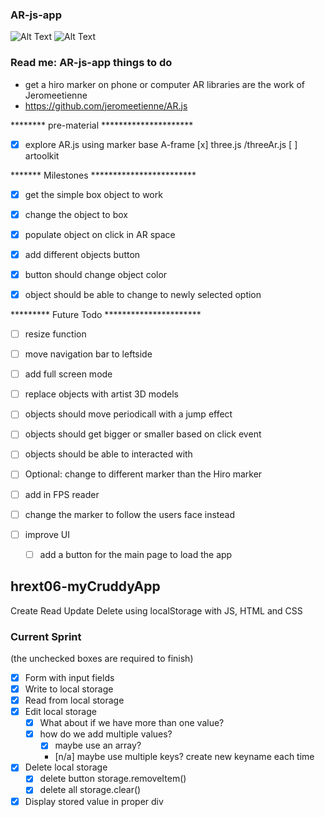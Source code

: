 ###  AR-js-app
![Alt Text](https://github.com/stu562/hrext06-myCruddyApp/blob/master/screenshot/eebfd16f3166c624b8d9ac645c10559c.gif?raw=true)
![Alt Text](https://github.com/stu562/hrext06-myCruddyApp/blob/master/screenshot/5eccb28f40e139d9d1825c35523d5f18.gif?raw=true)
### Read me: AR-js-app things to do 
- get a hiro marker on phone or computer 
AR libraries are the work of Jeromeetienne
- https://github.com/jeromeetienne/AR.js

******** pre-material *********************
- [x] explore AR.js using marker base A-frame 
	[x] three.js /threeAr.js
	[ ] artoolkit

	 
******* Milestones ************************
- [x] get the simple box object to work 
- [x] change the object to box 
- [x] populate object on click in AR space 
- [x] add different objects button
- [x] button should change object color
- [x] object should be able to change to newly selected option


********* Future Todo **********************
- [ ] resize function
- [ ] move navigation bar to leftside 
- [ ] add full screen mode 
- [ ] replace objects with artist 3D models 
- [ ] objects should move periodicall with a jump effect 
- [ ] objects should get bigger or smaller based on click event 
- [ ] objects should be able to interacted with 


- [ ] Optional: change to different marker than the Hiro marker
- [ ] add in FPS reader 
- [ ] change the marker to follow the users face instead 
- [ ] improve UI
	- [ ] add a button for the main page to load the app  
## hrext06-myCruddyApp
Create Read Update Delete using localStorage with JS, HTML and CSS
### Current Sprint
(the unchecked boxes are required to finish)
- [x] Form with input fields
- [x] Write to local storage
- [x] Read from local storage
- [x] Edit local storage
    - [x] What about if we have more than one value?
    - [x] how do we add multiple values?
        - [x] maybe use an array?
        - [n/a] maybe use multiple keys? create new keyname each time

- [x] Delete local storage
    - [x] delete button storage.removeItem()
    - [x] delete all storage.clear()
- [x] Display stored value in proper div